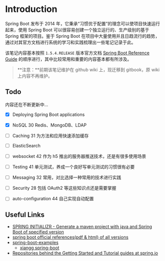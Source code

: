 # Introduction

Spring Boot 发布于 2014 年，它秉承“习惯优于配置”的理念可以使项目快速运行起来，使用 Spring Boot 可以很容易创建一个独立运行的、生产级别的基于 Spring 框架的项目。鉴于 Spring Boot 在项目中大量使用并且日趋流行的趋势，通过对其官方文档进行系统的学习和实践梳理出一些笔记记录于此。

该笔记内容基本按照 `1.5.4.RELEASE` 版本官方文档 [Spring Boot Reference Guide](https://docs.spring.io/spring-boot/docs/1.5.4.RELEASE/reference/htmlsingle/#getting-started) 的顺序进行，其中比较常用和重要的内容基本都有所涉及。

> **注意：**前期该笔记维护在 github wiki 上，现迁移到 gitbook，原 wiki 上内容不再维护。




## Todo

内容还在不断更新中...

- [x] Deploying Spring Boot applications
- [x] NoSQL 30 Redis、MongoDB、LDAP
- [ ] Caching 31 为方法和应用快速添加缓存
- [ ] ElasticSearch 
- [ ] websocket 42 作为 h5 推出的服务器推送技术，还是有很多使用场景
- [ ] Testing  41  单元测试，养成一个良好写单元测试的习惯很有必要
- [ ] Messaging 32 常用，对比选择一种常用的技术进行实践
- [ ] Security 28 包括 OAuth2 等这些知识点还是需要掌握
- [ ] auto-configuration 44 自己实现自动配置



## Useful Links

- [SPRING INITIALIZR - Generate a maven project with java and Spring Boot of specified version](https://start.spring.io/)
- [spring boot official references(pdf & html) of all versions](http://docs.spring.io/spring-boot/docs/)
- [spring-boot-examples](https://github.com/ityouknow/spring-boot-examples)
  - [xiangg spring-boot](http://www.ityouknow.com/spring-boot)
- [Repositories behind the Getting Started and Tutorial guides at spring.io](https://github.com/spring-guides)

